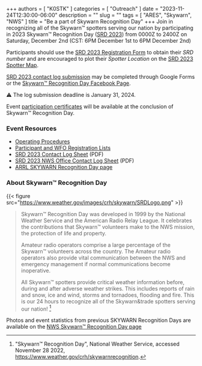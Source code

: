 +++
authors = [ "K0STK" ]
categories = [ "Outreach" ]
date = "2023-11-24T12:30:00-06:00"
description = ""
slug = ""
tags = [ "ARES", "Skywarn", "NWS" ]
title = "Be a part of Skywarn Recognition Day"
+++
Join in recognizing all of the Skywarn&trade; spotters serving our nation
by participating in 2023 Skywarn&trade; Recognition Day
([SRD 2023](https://www.weather.gov/crh/skywarnrecognition))
from 0000Z to 2400Z on Saturday, December 2nd (CST: 6PM December 1st to 6PM December 2nd)
<!--more-->

Participants should use the
[SRD 2023 Registration Form](https://docs.google.com/forms/d/e/1FAIpQLSddUcp7LltIiaBLvu7bCKXhLzOe14XBQhao2y5eitJrp25WrQ/viewform)
to obtain their *SRD number* and are encouraged to plot their
*Spotter Location* on the
[SRD 2023 Spotter Map](https://survey123.arcgis.com/share/6af367236b8b499f8a3c40110e58a596).

[SRD 2023 contact log submission](https://docs.google.com/forms/d/e/1FAIpQLSflgppeXpBrijZL0PCFY6GEYwzAnCqmUt7_rA1rAxBIriU1GA/viewform?usp=sf_link)
may be completed through Google Forms or the
[Skywarn&trade; Recognition Day Facebook Page](https://www.facebook.com/groups/srd2021/).

:warning: The log submission deadline is January 31, 2024. 

Event
[participation certificates](https://www.weather.gov/crh/skywarncert)
will be available at the conclusion of Skywarn&trade; Recognition Day.

### Event Resources

* [Operating Procedures](https://www.weather.gov/crh/skywarn_operating_procedures)
* [Participant and WFO Registration Lists](http://www.weather.gov/crh/skywarn_participants)
* [SRD 2023 Contact Log Sheet](https://www.weather.gov/media/crh/skywarn/log_sheet.pdf) (PDF)
* [SRD 2023 NWS Office Contact Log Sheet](https://docs.google.com/spreadsheets/d/e/2PACX-1vQZeNFQEbwZNSz4NJXrGE5QGLQ_hC9D4JNaNOaYr4-f4aO3HEPu3y057JONBHN2thz3LQv4CAB2vOG_/pub?gid=362862580&single=true&output=pdf) (PDF)
* [ARRL SKYWARN Recognition Day page](http://www.arrl.org/skywarn-recognition-day)

### About Skywarn&trade; Recognition Day
{{< figure src="https://www.weather.gov/images/crh/skywarn/SRDLogo.png" >}}
<p class="clear"></p>

>Skywarn&trade; Recognition Day was developed in 1999 by the National
>Weather Service and the American Radio Relay League. It celebrates the
>contributions that Skywarn&trade; volunteers make to the NWS mission,
>the protection of life and property.
>
>Amateur radio operators comprise a large percentage of the
>Skywarn&trade; volunteers across the country. The Amateur radio
>operators also provide vital communication between the NWS and
>emergency management if normal communications become inoperative.
>
>All Skywarn&trade; spotters provide critical weather information
>before, during and after adverse weather strikes. This includes reports
>of rain and snow, ice and wind, storms and tornadoes, flooding and
>fire. This is our 24 hours to recognize all of the Skywarn&trade
>spotters serving our nation! [^1]

Photos and event statistics from previous SKYWARN Recognition Days are
available on the [NWS Skywarn&trade; Recognition Day page](https://www.weather.gov/crh/skywarnrecognition)

[^1]: "Skywarn&trade; Recognition Day", National Weather Service, accessed November
28 2022, https://www.weather.gov/crh/skywarnrecognition.

